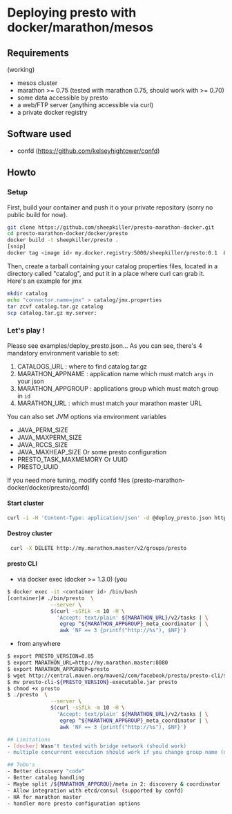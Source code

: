 # Deploying presto with docker/marathon/mesos

## Requirements
(working)
- mesos cluster
- marathon >= 0.75 (tested with marathon 0.75, should work with >= 0.70)
- some data accessible by presto
- a web/FTP server (anything accessible via curl)
- a private docker registry

## Software used
- confd (https://github.com/kelseyhightower/confd)

## Howto
### Setup
First, build your container and push it o your private repository (sorry no public build for now).
```sh
git clone https://github.com/sheepkiller/presto-marathon-docker.git
cd presto-marathon-docker/docker/presto
docker build -t sheepkiller/presto .
[snip]
docker tag <image id> my.docker.registry:5000/sheepkiller/presto:0.1  && docker push my.docker.registry:5000/sheepkiller/presto:0.1
```
Then, create a tarball containing your catalog properties files, located in a directory called "catalog", and put it in a place where curl can grab it. Here's an example for jmx
```sh
mkdir catalog
echo "connector.name=jmx" > catalog/jmx.properties
tar zcvf catalog.tar.gz catalog
scp catalog.tar.gz my.server:
```
### Let's play !
Please see examples/deploy_presto.json...
As you can see, there's 4 mandatory environment variable to set:
1. CATALOGS_URL : where to find catalog.tar.gz
2. MARATHON_APPNAME : application name which must match `args` in your json
3. MARATHON_APPGROUP : applications group which must match group in `id`
4. MARATHON_URL : which must match your marathon master URL

You can also set JVM options via environment variables
- JAVA_PERM_SIZE
- JAVA_MAXPERM_SIZE
- JAVA_RCCS_SIZE
- JAVA_MAXHEAP_SIZE
Or some presto configuration
- PRESTO_TASK_MAXMEMORY
Or UUID 
- PRESTO_UUID

If you need more tuning, modify confd files (presto-marathon-docker/docker/presto/confd)

#### Start cluster
```sh
curl -i -H 'Content-Type: application/json' -d @deploy_presto.json http://my.marathon.master:8080/v2/groups
```
#### Destroy cluster
```sh
 curl -X DELETE http://my.marathon.master/v2/groups/presto
```
#### presto CLI
- via docker exec (docker >= 1.3.0) (you 
```sh
$ docker exec -it <container id> /bin/bash
[container]# ./bin/presto  \
              --server \
              $(curl -sSfLk -m 10 -H \
                'Accept: text/plain' ${MARATHON_URL}/v2/tasks | \
                 egrep ^${MARATHON_APPGROUP}_meta_coordinator | \
                 awk 'NF == 3 {printf("http://%s"), $NF}')
```
- from anywhere
```sh
$ export PRESTO_VERSION=0.85
$ export MARATHON_URL=http://my.marathon.master:8080
$ export MARATHON_APPGROUP=presto
$ wget http://central.maven.org/maven2/com/facebook/presto/presto-cli/${PRESTO_VERSION}/presto-cli-${PRESTO_VERSION}-executable.jar
$ mv presto-cli-${PRESTO_VERSION}-executable.jar presto
$ chmod +x presto
$ ./presto  \
              --server \
              $(curl -sSfLk -m 10 -H \
                'Accept: text/plain' ${MARATHON_URL}/v2/tasks | \
                 egrep ^${MARATHON_APPGROUP}_meta_coordinator | \
                 awk 'NF == 3 {printf("http://%s"), $NF}')

## Limitations
- [docker] Wasn't tested with bridge network (should work)
- multiple concurrent execution should work if you change group name (didn't test)

## ToDo's
- Better discovery "code"
- Better catalog handling
- Maybe split /${MARATHON_APPGROU}/meta in 2: discovery & coordinator
- Allow integration with etcd/consul (supported by confd)
- HA for marathon master
- handler more presto configuration options

